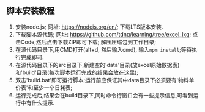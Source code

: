 ## 脚本安装教程
1. 安装node.js; 网址: https://nodejs.org/en/; 下载LTS版本安装.
2. 下载脚本源代码; 网址: https://github.com/tdnq/learning/tree/excel_lxq; 点击Code,然后点击下载ZIP即可下载; 解压压缩包到工作目录;
3. 在源代码目录下,用CMD打开(alt+d, 然后输入cmd), 输入`npm install`;等待执行完成即可.
4. 在源代码目录下的src目录下,新建空的'data'目录(放excel原始数据表)和'build'目录(每次脚本运行完成的结果会放在这里);
5. 双击'build.bat'即可运行脚本;运行前应保证其中data目录下必须要有'物料单价表'和至少一个日耗表;
6. 运行完成后,结果会在build目录下,同时命令行窗口会有一些提示信息,可看到运行中有什么提示.